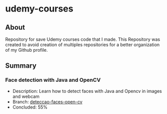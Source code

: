 # udemy-courses

## About
Repository for save Udemy courses code that I made. This Repository was created to avoid creation of multiples repositories for a better organization of my Github profile.

## Summary

### Face detection with Java and OpenCV
- Description: Learn how to detect faces with Java and Opencv in images and webcam
- Branch: [deteccao-faces-open-cv](https://github.com/eduardossampaio/udemy-courses/tree/deteccao-faces-opencv-java)
- Concluded: 55%
